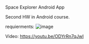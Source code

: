 Space Explorer Android App

Second HW in Android course.

requierments:
![image](https://github.com/alonshlomi1/SpaceExplorerAndroidApp/assets/98226796/63b844a5-b6c9-467b-a72f-a71ff4146de5)

Video: https://youtu.be/ODYrRn7qJwI
